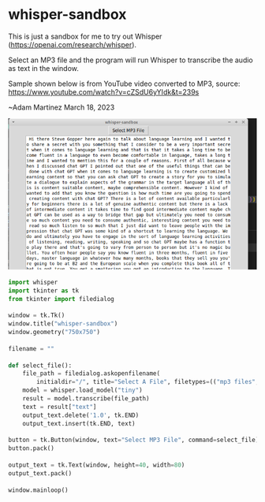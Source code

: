 # whisper-sandbox

This is just a sandbox for me to try out Whisper (https://openai.com/research/whisper).

Select an MP3 file and the program will run Whisper to transcribe the audio as text in the window.

Sample shown below is from YouTube video converted to MP3, source: https://www.youtube.com/watch?v=cZSdU6yYIdk&t=239s

~Adam Martinez
March 18, 2023

![sample image](Screenshot_2023-03-18_13-40-53.png)

```python
import whisper
import tkinter as tk
from tkinter import filedialog

window = tk.Tk()
window.title("whisper-sandbox")
window.geometry("750x750")

filename = ""

def select_file():
    file_path = filedialog.askopenfilename(
        initialdir="/", title="Select A File", filetypes=(("mp3 files", "*.mp3"),))
    model = whisper.load_model("tiny")
    result = model.transcribe(file_path)
    text = result["text"]
    output_text.delete('1.0', tk.END)
    output_text.insert(tk.END, text)

button = tk.Button(window, text="Select MP3 File", command=select_file)
button.pack()

output_text = tk.Text(window, height=40, width=80)
output_text.pack()

window.mainloop()
```